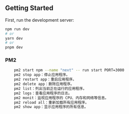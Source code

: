## Getting Started

First, run the development server:

```bash
npm run dev
# or
yarn dev
# or
pnpm dev
```

### PM2

```bash
    pm2 start npm --name "next" -- run start PORT=3000
    pm2 stop app：停止应用程序。
    pm2 restart app：重启应用程序。
    pm2 delete app：删除应用程序。
    pm2 list：列出当前正在运行的应用程序。
    pm2 logs：查看应用程序的日志。
    pm2 monit：监视应用程序的 CPU、内存和网络等信息。
    pm2 reload all：重新加载所有应用程序。
    pm2 show app：显示应用程序的所有信息。
```

